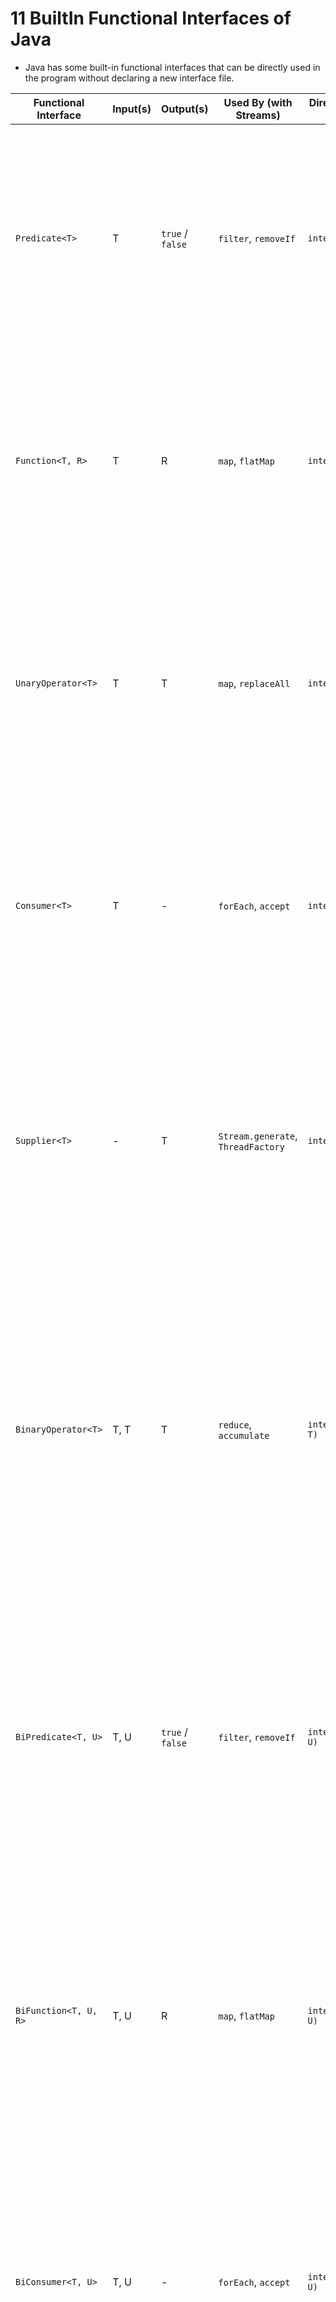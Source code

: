 # 11 BuiltIn Functional Interfaces of Java

- Java has some built-in functional interfaces that can be directly used in the program without declaring a new interface file.

| **Functional Interface**  | **Input(s)**   | **Output(s)** | **Used By (with Streams)** | **Direct Use (without Streams)** | **Additional Info** |
|---------------------------|----------------|---------------|-------------|----------------|---------------------|
| `Predicate<T>`             | T              | `true` / `false`   | `filter`, `removeIf` | `interface.test(T)` | A `Predicate` is used when you need to evaluate a condition on a single object. It returns a boolean value (either `true` or `false`) depending on whether the condition holds. Predicates are commonly used for filtering or testing elements in collections or streams. |
| `Function<T, R>`           | T              | R             | `map`, `flatMap`         | `interface.apply(T)` | A `Function` represents a transformation from one type (`T`) to another type (`R`). It’s often used to map or transform elements, such as in the `map()` operation on `Streams`, where an element of type `T` is transformed into another type `R`. |
| `UnaryOperator<T>`         | T              | T             | `map`, `replaceAll`      | `interface.apply(T)` | A special case of `Function<T, T>`, the `UnaryOperator` is used when you want to apply an operation that transforms an element and returns the result of the same type. It's used for operations that don't change the element's type but modify it in place. |
| `Consumer<T>`              | T              | -             | `forEach`, `accept`      | `interface.accept(T)` | A `Consumer` takes a single input of type `T` and performs some operation on it but does not return a result. It is often used in scenarios where you want to iterate over a collection and perform side effects, like printing, updating, or logging. |
| `Supplier<T>`              | -              | T             | `Stream.generate`, `ThreadFactory`  | `interface.get()` | A `Supplier` is the inverse of a `Consumer`. It doesn't take any input but returns a result of type `T`. It's typically used in scenarios where you need to generate or supply new data, such as generating stream elements or creating objects dynamically (e.g., in factory patterns). |
| `BinaryOperator<T>`        | T, T           | T             | `reduce`, `accumulate`   | `interface.apply(T, T)` | A `BinaryOperator` takes two operands of the same type (`T`) and returns a result of the same type (`T`). It's commonly used in `reduce()` operations in streams to combine elements, such as summing values or concatenating strings. It is essentially a specialized version of `BiFunction` where both input and output types are the same. |
| `BiPredicate<T, U>`        | T, U           | `true` / `false` | `filter`, `removeIf`    | `interface.test(T, U)` | A `BiPredicate` works like a `Predicate` but takes two arguments (`T` and `U`) instead of just one. It's used when you need to test a condition between two objects. For example, it could be used to check whether two values meet certain criteria (e.g., checking if two strings match or if an element of a list satisfies multiple conditions). |
| `BiFunction<T, U, R>`      | T, U           | R             | `map`, `flatMap`         | `interface.apply(T, U)` | A `BiFunction` allows you to apply a function that takes two inputs (`T` and `U`) and returns a result of type `R`. It's used in scenarios where you need to combine or transform two elements into another form, like in the `map()` operation when dealing with a `Map<K, V>` or when processing pairs of values. |
| `BiConsumer<T, U>`         | T, U           | -             | `forEach`, `accept`      | `interface.accept(T, U)` | A `BiConsumer` is similar to `Consumer` but takes two arguments (`T` and `U`) and performs an operation with them. It doesn't return a result. It is useful when you need to process pairs of objects, such as iterating over a map's entry set (`Map.entrySet()`) and performing an operation on both the key and value. |
| `BiSupplier<T, U>`         | U              | T             | Custom (if needed)        | `interface.get()` | A `BiSupplier` is not part of the standard Java API, but you can create a custom functional interface that returns a result based on two inputs (`T`, `U`). It can be useful when you need to supply a value that depends on two variables. It mimics the pattern of `BiFunction` but without taking inputs for transformation. |

---

## Additional Context and Examples

1. **`Predicate<T>`**:  
   - **Example**:

     ```java
     Predicate<String> isLongerThan3 = s -> s.length() > 3;
     List<String> list = Arrays.asList("apple", "bat", "car");
     list.stream().filter(isLongerThan3).forEach(System.out::println);  // Outputs: apple
     ```

2. **`Function<T, R>`**:  
   - **Example**:  

     ```java
     Function<Integer, String> intToString = (Integer i) -> "Number " + i;
     System.out.println(intToString.apply(5));  // Outputs: Number 5
     ```

3. **`UnaryOperator<T>`**:  
   - **Example**:  

     ```java
     UnaryOperator<Integer> increment = n -> n + 1;
     System.out.println(increment.apply(5));  // Outputs: 6
     ```

   - **Context**: A `UnaryOperator` is a specialized form of `Function` where both the input and output types are the same. It's ideal when you need to modify an element without changing its type. For instance, the `replaceAll()` method in a list uses `UnaryOperator` to modify the elements in-place.

4. **`Consumer<T>`**:  
   - **Example**:  

     ```java
     Consumer<String> printUpperCase = s -> System.out.println(s.toUpperCase());
     printUpperCase.accept("hello");  // Outputs: HELLO
     ```

   - **Context**: `Consumer` is useful when you want to perform some operation on an element, such as printing, updating, or logging, without returning any value.

5. **`Supplier<T>`**:  
   - **Example**:  

     ```java
     Supplier<Double> randomValue = () -> Math.random();
     System.out.println(randomValue.get());  // Outputs a random value between 0.0 and 1.0
     ```

   - **Context**: `Supplier` is used when you need to generate or supply values on demand. It's commonly used in factory methods or `Stream.generate()` to provide an endless stream of data.

6. **`BinaryOperator<T>`**:  
   - **Example**:  

     ```java
     BinaryOperator<Integer> sum = (a, b) -> a + b;
     System.out.println(sum.apply(5, 10));  // Outputs: 15
     ```

   - **Context**: `BinaryOperator` is often used with the `reduce()` method to accumulate elements in a collection, like summing, multiplying, or finding a maximum.

7. **`BiPredicate<T, U>`**:  
   - **Example**:  

     ```java

     BiPredicate<String, Integer> isLongerThan = (str, len) -> str.length() > len;
     System.out.println(isLongerThan.test("apple", 3));  // Outputs: true
     ```

   - **Context**: A `BiPredicate` is used when you need to evaluate a condition on two inputs. This is often used in filtering operations where both arguments influence the decision.

8. **`BiFunction<T, U, R>`**:  
   - **Example**:  

     ```java
     BiFunction<Integer, Integer, Integer> multiply = (a, b) -> a * b;
     System.out.println(multiply.apply(5, 6));  // Outputs: 30
     ```

   - **Context**: `BiFunction` is used when you need to process two inputs of different types and return a result. For instance, combining two different data sources to produce a transformed value.

9. **`BiConsumer<T, U>`**:  
   - **Example**:  

     ```java
     BiConsumer<String, Integer> printDetails = (name, age) -> System.out.println(name + " is " + age + " years old");
     printDetails.accept("John", 30);  // Outputs: John is 30 years old
     ```

   - **Context**: `BiConsumer` is useful when you need to perform an operation with two inputs and don’t need a return value. It can be used for logging, updating, or printing out pairs of values.

10. **`BiSupplier<T, U>`** (Custom Interface Example):  
    - **Example** (Custom Interface):

      ```java
      @FunctionalInterface
      public interface BiSupplier<T, U> {
          T get(U u);  // Returns a result of type T based on input U
      }
      
      BiSupplier<String, Integer> supplier = i -> "Number: " + i;
      System.out.println(supplier.get(5));  // Outputs: Number: 5
      ```

    - **Context**: While `BiSupplier` doesn't come with Java by default, it can be implemented if needed.

## Key Takeaways

- **Predicates** are used for testing conditions, typically with methods like `filter()`.
- **Functions** and **BiFunctions** are used for transformations, mapping values from one type to another.
- **Consumers** and **BiConsumers** are for performing operations with no return value, often used in iteration or side-effect operations.
- **Suppliers** are used to generate or provide values, and **BinaryOperators** are specifically for combining two elements of the same type.
- **BiPredicates** and **BiFunctions** extend the regular `Predicate` and `Function` to take two inputs, providing more flexibility in operations that involve pairs of values.

[Go back to title page](./../../README.md) or [go back to top.](#11-builtin-functional-interfaces-of-java)
